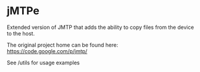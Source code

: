jMTPe
=====

Extended version of JMTP that adds the ability to copy files from the device to the host.

The original project home can be found here: https://code.google.com/p/jmtp/

See /utils for usage examples
